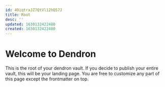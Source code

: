 ```yaml
---
id: 40iqtraJZ7QtVl12hQ57J
title: Root
desc: ''
updated: 1630132422480
created: 1630132422480
---
```

# Welcome to Dendron

This is the root of your dendron vault. If you decide to publish your entire vault, this will be your landing page. You are free to customize any part of this page except the frontmatter on top. 
